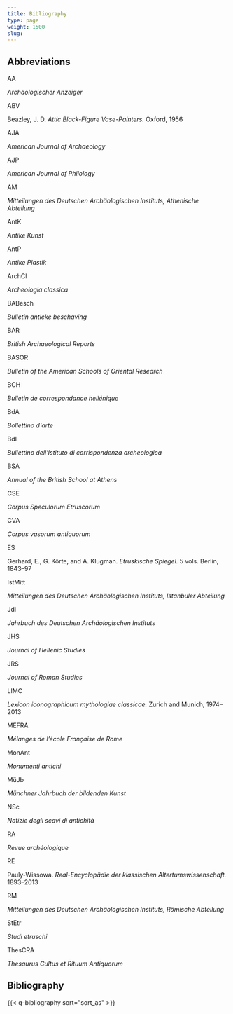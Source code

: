 ```yaml
---
title: Bibliography
type: page
weight: 1500
slug:
---
```


## Abbreviations

AA

*Archäologischer Anzeiger*

ABV

Beazley, J. D. *Attic Black-Figure Vase-Painters.* Oxford, 1956

AJA

*American Journal of Archaeology*

AJP

*American Journal of Philology*

AM

*Mitteilungen des Deutschen Archäologischen Instituts, Athenische Abteilung*

AntK

*Antike Kunst*

AntP

*Antike Plastik*

ArchCl

*Archeologia classica*

BABesch

*Bulletin antieke beschaving*

BAR

*British Archaeological Reports*

BASOR

*Bulletin of the American Schools of Oriental Research*

BCH

*Bulletin de correspondance hellénique*

BdA

*Bollettino d'arte*

BdI

*Bullettino dell'Istituto di corrispondenza archeologica*

BSA

*Annual of the British School at Athens*

CSE

*Corpus Speculorum Etruscorum*

CVA

*Corpus vasorum antiquorum*

ES

Gerhard, E., G. Körte, and A. Klugman. *Etruskische Spiegel.* 5 vols. Berlin, 1843–97

IstMitt

*Mitteilungen des Deutschen Archäologischen Instituts, Istanbuler Abteilung*

Jdi

*Jahrbuch des Deutschen Archäologischen Instituts*

JHS

*Journal of Hellenic Studies*

JRS

*Journal of Roman Studies*

LIMC

*Lexicon iconographicum mythologiae classicae.* Zurich and Munich, 1974–2013

MEFRA

*Mélanges de l’école Française de Rome*

MonAnt

*Monumenti antichi*

MüJb

*Münchner Jahrbuch der bildenden Kunst*

NSc

*Notizie degli scavi di antichità*

RA

*Revue archéologique*

RE

Pauly-Wissowa. *Real-Encyclopädie der klassischen Altertumswissenschaft.* 1893–2013

RM

*Mitteilungen des Deutschen Archäologischen Instituts, Römische Abteilung*

StEtr

*Studi etruschi*

ThesCRA

*Thesaurus Cultus et Rituum Antiquorum*

## Bibliography

{{< q-bibliography sort="sort_as" >}}
